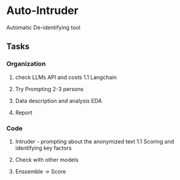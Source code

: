 # Auto-Intruder
Automatic De-identifying tool

## Tasks

### Organization
1. check LLMs API and costs
1.1 Langchain

2. Try Prompting 2-3 persons

3. Data description and analysis EDA

4. Report

### Code
1. Intruder - prompting about the anonymized text
1.1 Scoring and identifying key factors

2. Check with other models

3. Enssemble -> Score
